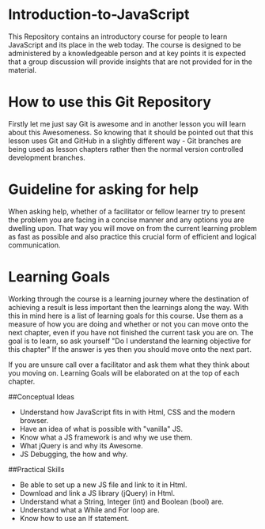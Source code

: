 Introduction-to-JavaScript
==========================

This Repository contains an introductory course for people to learn JavaScript and its place in the web today. The course is designed to be administered by a knowledgeable person and at key points it is expected that a group discussion will provide insights that are not provided for in the material.

How to use this Git Repository
==============================
Firstly let me just say Git is awesome and in another lesson you will learn about this Awesomeness. So knowing that it should be pointed out that this lesson uses Git and GitHub in a slightly different way - Git branches are being used as lesson chapters rather then the normal version controlled development branches.

Guideline for asking for help
=============================
When asking help, whether of a facilitator or fellow learner try to present the problem you are facing in a concise manner and any options you are dwelling upon. That way you will move on from the current learning problem as fast as possible and also practice this crucial form of efficient and logical communication.

Learning Goals
==============
Working through the course is a learning journey where the destination of achieving a result is less important then the learnings along the way. With this in mind here is a list of learning goals for this course. Use them as a measure of how you are doing and whether or not you can move onto the next chapter, even if you have not finished the current task you are on. The goal is to learn, so ask yourself "Do I understand the learning objective for this chapter" If the answer is yes then you should move onto the next part. 

If you are unsure call over a facilitator and ask them what they think about you moving on. Learning Goals will be elaborated on at the top of each chapter.

##Conceptual Ideas

 - Understand how JavaScript fits in with Html, CSS and the modern browser.
 - Have an idea of what is possible with "vanilla" JS.
 - Know what a JS framework is and why we use them.
 - What jQuery is and why its Awesome.
 - JS Debugging, the how and why.

##Practical Skills

 - Be able to set up a new JS file and link to it in Html.
 - Download and link a JS library (jQuery) in Html.
 - Understand what a String, Integer (int) and Boolean (bool) are.
 - Understand what a While and For loop are.
 - Know how to use an If statement.